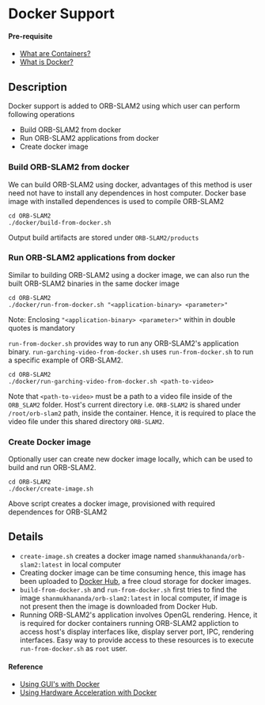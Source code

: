# Docker Support

#### Pre-requisite

- [What are Containers?](https://aws.amazon.com/containers)
- [What is Docker?](https://en.wikipedia.org/wiki/Docker_(software))

## Description

Docker support is added to ORB-SLAM2 using which user can perform following operations

- Build ORB-SLAM2 from docker
- Run ORB-SLAM2 applications from docker
- Create docker image

### Build ORB-SLAM2 from docker
We can build ORB-SLAM2 using docker, advantages of this method is user need not have to install any dependences in host computer. Docker base image with installed dependences is used to compile ORB-SLAM2

```
cd ORB-SLAM2
./docker/build-from-docker.sh
```

Output build artifacts are stored under `ORB-SLAM2/products`

### Run ORB-SLAM2 applications from docker
Similar to building ORB-SLAM2 using a docker image, we can also run the built ORB-SLAM2 binaries in the same docker image

```
cd ORB-SLAM2
./docker/run-from-docker.sh "<application-binary> <parameter>"
```
Note: Enclosing `"<application-binary> <parameter>"` within in double quotes is mandatory

`run-from-docker.sh` provides way to run any ORB-SLAM2's application binary. `run-garching-video-from-docker.sh` uses `run-from-docker.sh` to run a specific example of ORB-SLAM2.

```
cd ORB-SLAM2
./docker/run-garching-video-from-docker.sh <path-to-video>
```

Note that `<path-to-video>` must be a path to a video file inside of the `ORB_SLAM2` folder. Host's current directory i.e. `ORB-SLAM2` is shared under `/root/orb-slam2` path, inside the container. Hence, it is required to place the video file under this shared directory `ORB-SLAM2`.

### Create Docker image
Optionally user can create new docker image locally, which can be used to build and run ORB-SLAM2.

```
cd ORB-SLAM2
./docker/create-image.sh
```
Above script creates a docker image, provisioned with required dependences for ORB-SLAM2

## Details

- `create-image.sh` creates a docker image named `shanmukhananda/orb-slam2:latest` in local computer
- Creating docker image can be time consuming hence, this image has been uploaded to [Docker Hub](https://hub.docker.com/r/shanmukhananda/orb-slam2), a free cloud storage for docker images.
- `build-from-docker.sh` and `run-from-docker.sh` first tries to find the image `shanmukhananda/orb-slam2:latest` in local computer, if image is not present then the image is downloaded from Docker Hub.
- Running ORB-SLAM2's application involves OpenGL rendering. Hence, it is required for docker containers running ORB-SLAM2 appliction to access host's display interfaces like, display server port, IPC, rendering interfaces. Easy way to provide access to these resources is to execute `run-from-docker.sh` as `root` user.

#### Reference
- [Using GUI's with Docker](http://wiki.ros.org/docker/Tutorials/GUI)
- [Using Hardware Acceleration with Docker](http://wiki.ros.org/docker/Tutorials/Hardware%20Acceleration)
